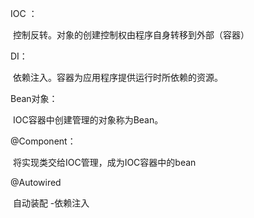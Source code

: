 IOC ：

​	控制反转。对象的创建控制权由程序自身转移到外部（容器）





DI：

​	依赖注入。容器为应用程序提供运行时所依赖的资源。





Bean对象：

​	IOC容器中创建管理的对象称为Bean。



@Component：

​	将实现类交给IOC管理，成为IOC容器中的bean

@Autowired

​	自动装配 -依赖注入